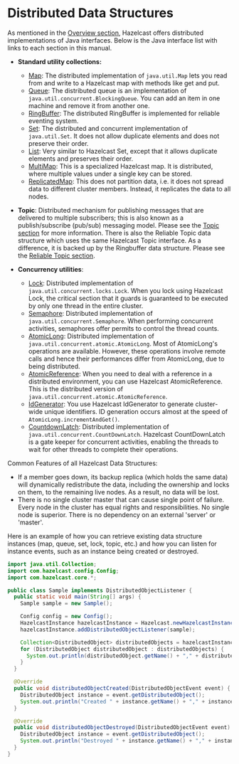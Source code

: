 

# Distributed Data Structures

As mentioned in the [Overview section](#hazelcast-overview), Hazelcast offers distributed implementations of Java interfaces. Below is the Java interface list with links to each section in this manual.

- **Standard utility collections:**

	- [Map](#map): The distributed implementation of `java.util.Map` lets you read from and write to a Hazelcast map with methods like get and put.
	- [Queue](#queue): The distributed queue is an implementation of `java.util.concurrent.BlockingQueue`. You can add an item in one machine and remove it from another one.
	- [RingBuffer](#ringbuffer): The distributed RingBuffer is implemented for reliable eventing system.
	- [Set](#set): The distributed and concurrent implementation of `java.util.Set`. It does not allow duplicate elements and does not preserve their order.
	- [List](#list): Very similar to Hazelcast Set, except that it allows duplicate elements and preserves their order.
	- [MultiMap](#multimap): This is a specialized Hazelcast map. It is distributed, where multiple values under a single key can be stored.
	- [ReplicatedMap](#replicated-map): This does not partition data, i.e. it does not spread data to different cluster members. Instead, it replicates the data to all nodes.
- **Topic**: Distributed mechanism for publishing messages that are delivered to multiple subscribers; this is also known as a publish/subscribe (pub/sub) messaging model. Please see the [Topic section](#topic) for more information. There is also the Reliable Topic data structure which uses the same Hazelcast Topic interface. As a difference, it is backed up by the Ringbuffer data structure. Please see the [Reliable Topic section](#reliable-topic).
- **Concurrency utilities**:
	- [Lock](#lock): Distributed implementation of `java.util.concurrent.locks.Lock`. When you lock using Hazelcast Lock, the critical section that it guards is guaranteed to be executed by only one thread in the entire cluster.
	- [Semaphore](#isemaphore): Distributed implementation of `java.util.concurrent.Semaphore`. When performing concurrent activities, semaphores offer permits to control the thread counts.
	- [AtomicLong](#iatomiclong): Distributed implementation of `java.util.concurrent.atomic.AtomicLong`. Most of AtomicLong's operations are available. However, these operations involve remote calls and hence their performances differ from AtomicLong, due to being distributed.
	- [AtomicReference](#iatomicreference): When you need to deal with a reference in a distributed environment, you can use Hazelcast AtomicReference. This is the distributed version of `java.util.concurrent.atomic.AtomicReference`.
	- [IdGenerator](#idgenerator): You use Hazelcast IdGenerator to generate cluster-wide unique identifiers. ID generation occurs almost at the speed of `AtomicLong.incrementAndGet()`.
	- [CountdownLatch](#icountdownlatch): Distributed implementation of `java.util.concurrent.CountDownLatch`. Hazelcast CountDownLatch is a gate keeper for concurrent activities, enabling the threads to wait for other threads to complete their operations.

Common Features of all Hazelcast Data Structures:


- If a member goes down, its backup replica (which holds the same data) will dynamically redistribute the data, including the ownership and locks on them, to the remaining live nodes. As a result, no data will be lost.
- There is no single cluster master that can cause single point of failure. Every node in the cluster has equal rights and responsibilities. No single node is superior. There is no dependency on an external 'server' or 'master'.

Here is an example of how you can retrieve existing data structure instances (map, queue, set, lock, topic, etc.) and how you can listen for instance events, such as an instance being created or destroyed.

```java
import java.util.Collection;
import com.hazelcast.config.Config;
import com.hazelcast.core.*;

public class Sample implements DistributedObjectListener {
  public static void main(String[] args) {
    Sample sample = new Sample();

    Config config = new Config();
    HazelcastInstance hazelcastInstance = Hazelcast.newHazelcastInstance(config);
    hazelcastInstance.addDistributedObjectListener(sample);

    Collection<DistributedObject> distributedObjects = hazelcastInstance.getDistributedObjects();
    for (DistributedObject distributedObject : distributedObjects) {
      System.out.println(distributedObject.getName() + "," + distributedObject.getId());
    }
  }

  @Override
  public void distributedObjectCreated(DistributedObjectEvent event) {
    DistributedObject instance = event.getDistributedObject();
    System.out.println("Created " + instance.getName() + "," + instance.getId());
  }

  @Override
  public void distributedObjectDestroyed(DistributedObjectEvent event) {
    DistributedObject instance = event.getDistributedObject();
    System.out.println("Destroyed " + instance.getName() + "," + instance.getId());
  }
}
```

